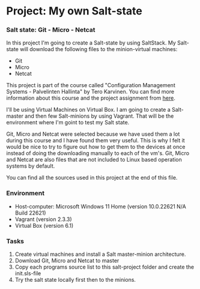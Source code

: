 # Project: My own Salt-state

### Salt state: Git - Micro - Netcat

In this project I'm going to create a Salt-state by using SaltStack. My Salt-state will download the following files to the minion-virtual machines:
- Git
- Micro
- Netcat

This project is part of the course called "Configuration Management Systems - Palvelinten Hallinta" by Tero Karvinen. You can find more information about this course and the project assignment from [here](https://terokarvinen.com/2022/palvelinten-hallinta-2022p2/). 

I'll be using Virtual Machines on Virtual Box. I am going to create a Salt-master and then few Salt-minions by using Vagrant.
That will be the environment where I'm goint to test my Salt state.

Git, Micro and Netcat were selected because we have used them a lot during this course and I have found them very useful. This is why I felt it would be nice to try to figure out how to get them to the devices at once instead of doing the downloading manually to each of the vm's.
Git, Micro and Netcat are also files that are not included to Linux based operation systems by default.

You can find all the sources used in this project at the end of this file.

### Environment

- Host-computer: Microsoft Windows 11 Home (version 10.0.22621 N/A Build 22621)
- Vagrant (version 2.3.3)
- Virtual Box (version 6.1)

### Tasks

1. Create virtual machines and install a Salt master-minion architecture.
2. Download Git, Micro and Netcat to master
3. Copy each programs source list to this salt-project folder and create the init.sls-file
4. Try the salt state locally first then to the minions.
